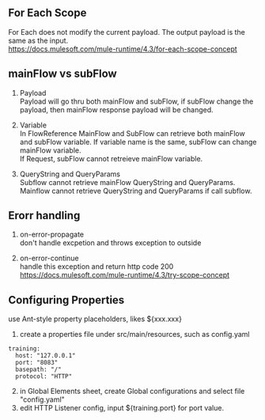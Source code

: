 ## For Each Scope 
For Each does not modify the current payload. The output payload is the same as the input.  
https://docs.mulesoft.com/mule-runtime/4.3/for-each-scope-concept 

## mainFlow vs subFlow
1. Payload  
Payload will go thru both mainFlow and subFlow, if subFlow change the payload, then mainFlow response payload will be changed.   

2. Variable  
In FlowReference MainFlow and SubFlow can retrieve both mainFlow and subFlow variable. If variable name is the same, subFlow can change mainFlow variable.   
If Request, subFlow cannot retreieve mainFlow variable.   

3. QueryString and QueryParams  
Subflow cannot retrieve mainFlow QueryString and QueryParams. Mainflow cannot retrieve QueryString and QueryParams if call subflow.   

## Erorr handling
1. on-error-propagate  
don't handle excpetion and throws exception to outside   

2. on-error-continue  
handle this exception and return http code 200  
https://docs.mulesoft.com/mule-runtime/4.3/try-scope-concept  


## Configuring Properties
use Ant-style property placeholders, likes ${xxx.xxx}
1. create a properties file under src/main/resources, such as config.yaml
```
training: 
  host: "127.0.0.1"
  port: "8083"
  basepath: "/"
  protocol: "HTTP"  
```
2. in Global Elements sheet, create Global configurations and select file "config.yaml"  
3. edit HTTP Listener config, input ${training.port} for port value.  

